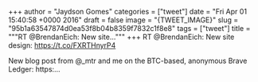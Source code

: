 
+++
author = "Jaydson Gomes"
categories = ["tweet"]
date = "Fri Apr 01 15:40:58 +0000 2016"
draft = false
image = "{TWEET_IMAGE}"
slug = "95b1a63547874d0ea53f8b04b8359f7832c1f8e8"
tags = ["tweet"]
title = """RT @BrendanEich: New site..."""
+++
RT @BrendanEich: New site design: https://t.co/FXRTHnyrP4

New blog post from @_mtr and me on the BTC-based, anonymous Brave Ledger: https:…
